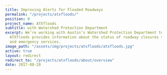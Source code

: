 ```yaml
---
title: Improving Alerts for Flooded Roadways
permalink: "/projects/atxfloods/"
position: 0
project_name: ATXfloods
subtitle: with Watershed Protection Department
excerpt: We’re working with Austin’s Watershed Protection Department to improve how
  ATXfloods provides information about the status of roadway closures to the public
  and emergency services.
image_path: "/assets/img/projects/atxfloods/atxfloods.jpg"
active: true
layout: redirect
redirect_to: "/projects/atxfloods/about/overview"
date: 2017-08-28
---
```

